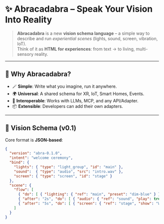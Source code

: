 # ✨ Abracadabra – Speak Your Vision Into Reality  

> **Abracadabra** is a new **vision schema language** – a simple way to describe and run *experiential scenes* (lights, sound, screen, vibration, IoT).  
> Think of it as **HTML for experiences**: from text → to living, multi-sensory reality.  

---

## 🌟 Why Abracadabra?
- 🪄 **Simple**: Write what you imagine, run it anywhere.  
- 🌍 **Universal**: A shared schema for XR, IoT, Smart Homes, Events.  
- 🔌 **Interoperable**: Works with LLMs, MCP, and any API/Adapter.  
- 📦 **Extensible**: Developers can add their own adapters.  

---

## 📜 Vision Schema (v0.1)
Core format is **JSON-based**:

```json
{
  "version": "abra-0.1.0",
  "intent": "welcome ceremony",
  "bind": {
    "lights": { "type": "light_group", "id": "main" },
    "sound":  { "type": "audio", "src": "intro.wav" },
    "screen": { "type": "screen", "id": "stage" }
  },
  "scene": {
    "flow": [
      { "do": [ { "lighting": { "ref": "main", "preset": "dim-blue" } } ] },
      { "after": "2s", "do": [ { "audio": { "ref": "sound", "play": true } } ] },
      { "after": "5s", "do": [ { "screen": { "ref": "stage", "show": "WELCOME" } } ] }
    ]
  }
}
